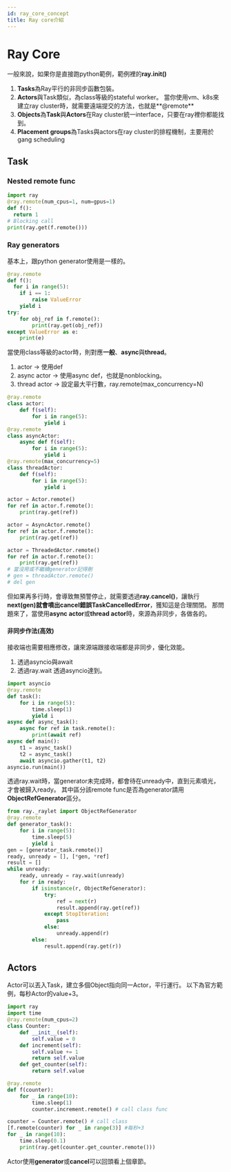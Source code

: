 ```yaml
---
id: ray_core_concept
title: Ray core介紹
---
```


# Ray Core
一般來說，如果你是直接跑python範例，範例裡的**ray.init()**
1. **Tasks**為Ray平行的非同步函數包裝。
2. **Actors**與Task類似，為class等級的stateful worker。
當你使用vm、k8s來建立ray cluster時，就需要遠端提交的方法，也就是**@remote**
1. **Objects**為**Task**與**Actors**在Ray cluster統一interface，只要在ray裡你都能找到。
2. **Placement groups**為Tasks與actors在ray cluster的排程機制，主要用於gang scheduling
## Task
### Nested remote func

```python
import ray
@ray.remote(num_cpus=1, num=gpus=1)
def f():
  return 1
# Blocking call
print(ray.get(f.remote()))
```
### Ray generators
基本上，跟python generator使用是一樣的。
```python
@ray.remote
def f():
  for i in range(5):
    if i == 1:
        raise ValueError
    yield i
try:
    for obj_ref in f.remote():
        print(ray.get(obj_ref))
except ValueError as e:
    print(e)
```
當使用class等級的actor時，則對應**一般**、**async**與**thread**。
1. actor -> 使用def
2. async actor -> 使用async def，也就是nonblocking。
3. thread actor -> 設定最大平行數，ray.remote(max_concurrency=N)
```python
@ray.remote
class actor:
    def f(self):
        for i in range(5):
            yield i
@ray.remote
class asyncActor:
    async def f(self):
        for i in range(5):
            yield i
@ray.remote(max_concurrency=5)
class threadActor:
    def f(self):
        for i in range(5):
            yield i

actor = Actor.remote()
for ref in actor.f.remote():
    print(ray.get(ref))

actor = AsyncActor.remote()
for ref in actor.f.remote():
    print(ray.get(ref))

actor = ThreadedActor.remote()
for ref in actor.f.remote():
    print(ray.get(ref))
# 當沒用或不繼續generator記得刪
# gen = threadActor.remote()
# del gen
```
但如果再多行時，會導致無預警停止，就需要透過**ray.cancel()**，讓執行**next(gen)**就會噴出cancel錯誤**TaskCancelledError**，獲知這是合理關閉。
那問題來了，當使用**async actor**或**thread actor**時，來源為非同步，各做各的。
#### 非同步作法(高效)
接收端也需要相應修改，讓來源端跟接收端都是非同步，優化效能。
1. 透過asyncio與await
2. 透過ray.wait
透過asyncio達到。
```python
import asyncio
@ray.remote
def task():
    for i in range(5):
        time.sleep(1)
        yield i
async def async_task():
    async for ref in task.remote():
        print(await ref)
async def main():
    t1 = async_task()
    t2 = async_task()
    await asyncio.gather(t1, t2)
asyncio.run(main())
```
透過ray.wait時，當generator未完成時，都會待在unready中，直到元素噴光，才會被歸入ready。
其中區分該remote func是否為generator請用**ObjectRefGenerator**區分。
```python
from ray._raylet import ObjectRefGenerator
@ray.remote
def generator_task():
    for i in range(5):
        time.sleep(5)
        yield i
gen = [generator_task.remote()]
ready, unready = [], [*gen, *ref]
result = []
while unready:
    ready, unready = ray.wait(unready)
    for r in ready:
        if isinstance(r, ObjectRefGenerator):
            try:
                ref = next(r)
                result.append(ray.get(ref))
            except StopIteration:
                pass
            else:
                unready.append(r)
        else:
            result.append(ray.get(r))
```
## Actors
Actor可以丟入Task，建立多個Object指向同一Actor，平行運行。
以下為官方範例，每秒Actor的value+3。
```python
import ray
import time
@ray.remote(num_cpus=2)
class Counter:
    def __init__(self):
        self.value = 0
    def increment(self):
        self.value += 1
        return self.value
    def get_counter(self):
        return self.value

@ray.remote
def f(counter):
    for _ in range(10):
        time.sleep(1)
        counter.increment.remote() # call class func

counter = Counter.remote() # call class
[f.remote(counter) for _ in range(3)] #每秒+3
for _ in range(10):
    time.sleep(0.1)
    print(ray.get(counter.get_counter.remote()))
```
Actor使用**generator**或**cancel**可以回頭看上個章節。